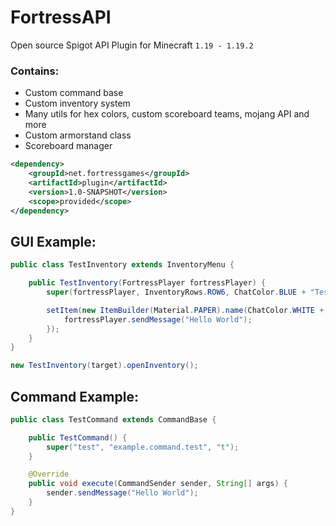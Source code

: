 # FortressAPI
Open source Spigot API Plugin for Minecraft `1.19 - 1.19.2`

### Contains:
- Custom command base
- Custom inventory system
- Many utils for hex colors, custom scoreboard teams, mojang API and more
- Custom armorstand class
- Scoreboard manager

```xml
<dependency>
    <groupId>net.fortressgames</groupId>
    <artifactId>plugin</artifactId>
    <version>1.0-SNAPSHOT</version>
    <scope>provided</scope>
</dependency>
```

## GUI Example:
```java
public class TestInventory extends InventoryMenu {

	public TestInventory(FortressPlayer fortressPlayer) {
		super(fortressPlayer, InventoryRows.ROW6, ChatColor.BLUE + "Test inventory");

		setItem(new ItemBuilder(Material.PAPER).name(ChatColor.WHITE + "Hello World").build(), 0, inventoryClickEvent -> {
			fortressPlayer.sendMessage("Hello World");
		});
	}
}
```
```java
new TestInventory(target).openInventory();
```
## Command Example:
```java
public class TestCommand extends CommandBase {

	public TestCommand() {
		super("test", "example.command.test", "t");
	}

	@Override
	public void execute(CommandSender sender, String[] args) {
		sender.sendMessage("Hello World");
	}
}
```
